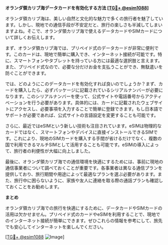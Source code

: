 **オランダ領カリブ海データカードを有効化する方法 [[TG💪+ @esim1088](https://t.me/s/esim1088)]**

オランダ領カリブ海は、美しい自然と文化的な魅力で多くの旅行者を魅了しています。しかし、現地での通信手段が不安定だと、旅行の楽しさも半減してしまいますよね。そこで、オランダ領カリブ海で使えるデータカードやSIMカードについて詳しくお伝えします。

まず、オランダ領カリブ海では、プリペイド式のデータカードが非常に便利です。このカードは、現地で簡単に購入でき、インターネット接続が可能です。特に、スマートフォンやタブレットを持っている方には最適な選択肢と言えます。また、プリペイド式なので、必要な分だけお金を支払うことができ、無駄遣いを防ぐことができます。

では、どのようにこのデータカードを有効化すれば良いのでしょうか？まず、カードを購入したら、必ずパッケージに記載されているシリアルナンバーが必要になります。このシリアルナンバーを使って、公式サイトや電話番号からアクティベーションを行う必要があります。具体的には、カードに記載されたウェブサイトにアクセスし、必要事項を入力することで簡単に登録できます。もし日本語でサポートが必要であれば、公式サイトの言語設定を変更することも可能です。

さらに、最近ではeSIMという新しい技術も注目されています。eSIMは物理的なカードではなく、スマートフォンやデバイスに直接インストールできるSIMです。これにより、現地のSIMカードを購入する手間が省けるだけでなく、複数の国で利用できるマルチSIMとして活用することも可能です。eSIMの導入によって、旅行者の利便性が大幅に向上しました。

最後に、オランダ領カリブ海での通信環境を快適にするためには、事前に現地の通信事業者について調べておくことが重要です。各事業者は異なる通信プランを提供しており、旅行期間や用途によって最適なプランを選ぶ必要があります。また、旅行中に困らないように、家族や友人に連絡を取る際の通話プランも確認しておくことをお勧めします。

**まとめ**

オランダ領カリブ海での旅行を快適にするために、データカードやSIMカードの活用は欠かせません。プリペイド式のカードやeSIMを利用することで、現地でのインターネット接続が簡単にできます。ぜひこれらの情報を参考にして、旅先でも安心してインターネットを楽しんでください。

[[TG💪+ @esim1088](https://t.me/s/esim1088) ![Image](https://i.postimg.cc/Y0z9fWf4/image.png)]
